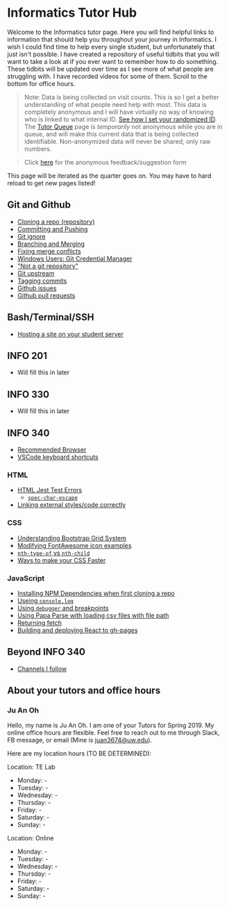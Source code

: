 # Informatics Tutor Hub

Welcome to the Informatics tutor page. Here you will find helpful links to information that should help you throughout your journey in Informatics. I wish I could find time to help every single student, but unfortunately that just isn't possible. I have created a repository of useful tidbits that you will want to take a look at if you ever want to remember how to do something. These tidbits will be updated over time as I see more of what people are struggling with. I have recorded videos for some of them. Scroll to the bottom for office hours.

> Note: Data is being collected on visit counts. This is so I get a better understanding of what people need help with most. This data is completely anonymous and I will have virtually no way of knowing who is linked to what internal ID. [See how I set your randomized ID](https://github.com/kwokwilliam/personalwebsite/blob/master/src/index.js). The [Tutor Queue](/tutorq) page is _temporarily_ not anonymous while you are in queue, and will make this current data that is being collected identifiable. Non-anonymized data will never be shared, only raw numbers. 

> Click [here](https://docs.google.com/forms/d/e/1FAIpQLSf-SOhUADmlf8AUhBpkYWzPy8usyzQs6JNIbH3QAdrvnCclkA/viewform?usp=sf_link) for the anonymous feedback/suggestion form

This page will be iterated as the quarter goes on. You may have to hard reload to get new pages listed!

## Git and Github
* [Cloning a repo (repository)](/blog/cloningarepo)
* [Committing and Pushing](/blog/committingandpushing)
* [Git ignore](/blog/gitignore)
* [Branching and Merging](/blog/branchingandmerging)
* [Fixing merge conflicts](/blog/mergeconflicts)
* [Windows Users: Git Credential Manager](/blog/gitcredentialmanager)
* ["Not a git repository"](/blog/notagitrepo)
* [Git upstream](/blog/gitupstream)
* [Tagging commits](/blog/taggingcommits)
* [Github issues](/blog/githubissues)
* [Github pull requests](/blog/githubpullrequests)

## Bash/Terminal/SSH
* [Hosting a site on your student server](/blog/studentserver)

## INFO 201
* Will fill this in later

## INFO 330
* Will fill this in later

## INFO 340
* [Recommended Browser](/blog/recommendedbrowser)
* [VSCode keyboard shortcuts](/blog/vscodeshortcuts)

### HTML
* [HTML Jest Test Errors](/blog/htmljesttesterrors)
    * [`spec-char-escape`](/blog/speccharesc)
* [Linking external styles/code correctly](/blog/linkingcorrectly)

### CSS
* [Understanding Bootstrap Grid System](/blog/bootstrapgridsystem)
* [Modifying FontAwesome icon examples](https://fontawesome.com/v4.7.0/examples/)
* [`nth-type-of` vs `nth-child`](/blog/nthOf)
* [Ways to make your CSS Faster](https://www.youtube.com/watch?v=OLKqmKeOhYg)

### JavaScript
* [Installing NPM Dependencies when first cloning a repo](/blog/npmdep)
* [Useing `console.log`](/blog/useconsolelog)
* [Using `debugger` and breakpoints](https://www.youtube.com/watch?v=aFbqlsPyQH8)
* [Using Papa Parse with loading csv files with file path](/blog/papaparse)
* [Returning fetch](/blog/returnfetch)
* [Building and deploying React to gh-pages](/blog/reacttoghpages)

## Beyond INFO 340
* [Channels I follow](/blog/beyond340-channels)

## About your tutors and office hours

### Ju An Oh

Hello, my name is Ju An Oh. I am one of your Tutors for Spring 2019. My online office hours are flexible. Feel free to reach out to me through Slack, FB message, or email (Mine is juan3674@uw.edu).

Here are my location hours (TO BE DETERMINED):

Location: TE Lab
* Monday: -
* Tuesday: -
* Wednesday: -
* Thursday: -
* Friday: -
* Saturday: -
* Sunday: -

Location: Online
* Monday: -
* Tuesday: -
* Wednesday: -
* Thursday: -
* Friday: -
* Saturday: -
* Sunday: -